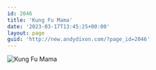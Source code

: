 ```yaml
---
id: 2046
title: 'Kung Fu Mama'
date: '2023-03-17T13:45:25+00:00'
layout: page
guid: 'http://new.andydixon.com/?page_id=2046'
---
```


![Kung Fu Mama](https://i0.wp.com/assets.g8x2.ldn.idrivee2-23.com/posters/Kung%20Fu%20Mama%2001.jpg?w=1200&ssl=1 "Kung Fu Mama")